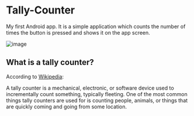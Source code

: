# Tally-Counter

My first Android app. It is a simple application which counts the number of times the button is pressed and shows it on the app screen. 

![image](https://cloud.githubusercontent.com/assets/20073032/26784296/82415ac6-4a1a-11e7-984a-13f28d38fbe0.png)

## What is a tally counter?
According to [Wikipedia](https://en.wikipedia.org/wiki/Tally_counter):

A tally counter is a mechanical, electronic, or software device used to incrementally count something, typically fleeting. One of the most common things tally counters are used for is counting people, animals, or things that are quickly coming and going from some location. 
